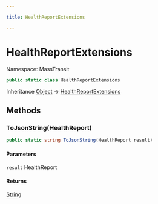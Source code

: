 ```yaml
---

title: HealthReportExtensions

---
```


# HealthReportExtensions

Namespace: MassTransit

```csharp
public static class HealthReportExtensions
```

Inheritance [Object](https://learn.microsoft.com/en-us/dotnet/api/system.object) → [HealthReportExtensions](../masstransit/healthreportextensions)

## Methods

### **ToJsonString(HealthReport)**

```csharp
public static string ToJsonString(HealthReport result)
```

#### Parameters

`result` HealthReport<br/>

#### Returns

[String](https://learn.microsoft.com/en-us/dotnet/api/system.string)<br/>

